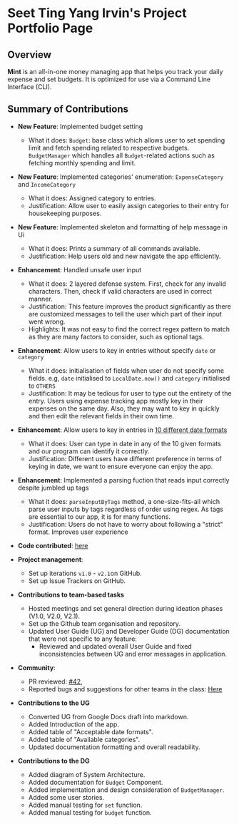 # Seet Ting Yang Irvin's Project Portfolio Page

## Overview

**Mint** is an all-in-one money managing app that helps you track your daily expense and set budgets. It is optimized
for use via a Command Line Interface (CLI).

## Summary of Contributions

- **New Feature**: Implemented budget setting
    - What it does: `Budget`: base class which allows user to set spending limit and fetch spending related to
      respective budgets. `BudgetManager` which handles all `Budget`-related actions such as fetching monthly spending
      and limit.

- **New Feature**: Implemented categories' enumeration: `ExpenseCategory` and `IncomeCategory`
    - What it does: Assigned category to entries.
    - Justification: Allow user to easily assign categories to their entry for housekeeping purposes.

- **New Feature**: Implemented skeleton and formatting of help message in Ui
    - What it does: Prints a summary of all commands available.
    - Justification: Help users old and new navigate the app efficiently.

- **Enhancement**: Handled unsafe user input
    - What it does: 2 layered defense system. First, check for any invalid characters. Then, check if valid characters
      are used in correct manner.
    - Justification: This feature improves the product significantly as there are customized messages to tell the user
      which part of their input went wrong. 
    - Highlights: It was not easy to find the correct regex pattern to match as they are many factors to consider, such
      as optional tags.
      
- **Enhancement**: Allow users to key in entries without specify `date` or `category`
    - What it does: initialisation of fields when user do not specify some fields. e.g, `date` initialised
      to `LocalDate.now()` and `category` initialised to `OTHERS`
    - Justification: It may be tedious for user to type out the entirety of the entry. Users using expense tracking app
      mostly key in their expenses on the same day. Also, they may want to key in quickly and then edit the relevant
      fields in their own time.

- **Enhancement**: Allow users to key in entries
  in [10 different date formats](https://github.com/AY2122S1-CS2113T-W11-2/tp/blob/master/docs/UserGuide.md#acceptable-date-formats)
    - What it does: User can type in date in any of the 10 given formats and our program can identify it correctly.
    - Justification: Different users have different preference in terms of keying in date, we want to ensure everyone
      can enjoy the app.

- **Enhancement**: Implemented a parsing fuction that reads input correctly despite jumbled up tags
    - What it does: `parseInputByTags` method, a one-size-fits-all which parse user inputs by tags regardless of order
      using regex. As tags are essential to our app, it is for many functions.
    - Justification: Users do not have to worry about following a "strict" format. Improves user experience

- **Code
  contributed**: [here](https://nus-cs2113-ay2122s1.github.io/tp-dashboard/?search=irvinseet&sort=groupTitle&sortWithin=title&since=2021-09-25&timeframe=commit&mergegroup=&groupSelect=groupByRepos&breakdown=false)

- **Project management**:
    - Set up iterations `v1.0` - `v2.1`on GitHub.
    - Set up Issue Trackers on GitHub.

- **Contributions to team-based tasks**
    - Hosted meetings and set general direction during ideation phases (V1.0, V2.0, V2.1).
    - Set up the Github team organisation and repository.
    - Updated User Guide (UG) and Developer Guide (DG) documentation that were not specific to any feature:
        - Reviewed and updated overall User Guide and fixed inconsistencies between UG and error messages in
          application.

- **Community**:
    - PR reviewed: [#42](https://github.com/nus-cs2113-AY2122S1/tp/pull/42),
    - Reported bugs and suggestions for other teams in the class: [Here](https://github.com/irvinseet/ped/issues)

- **Contributions to the UG**
    - Converted UG from Google Docs draft into markdown.
    - Added Introduction of the app.
    - Added table of "Acceptable date formats".
    - Added table of "Available categories".
    - Updated documentation formatting and overall readability.

- **Contributions to the DG**
    - Added diagram of System Architecture.
    - Added documentation for `Budget` Component.
    - Added implementation and design consideration of `BudgetManager`.
    - Added some user stories.
    - Added manual testing for `set` function.
    - Added manual testing for `budget` function.

